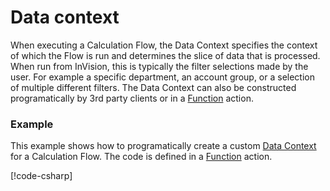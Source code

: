 # Data context

When executing a Calculation Flow, the Data Context specifies the context of which the Flow is run and determines the slice of data that is processed. When run from InVision, this is typically the filter selections made by the user. For example a specific department, an account group, or a selection of multiple different filters. The Data Context can also be constructed programatically by 3rd party clients or in a [Function](../../built-in/function.md) action.


### Example

This example shows how to programatically create a custom [Data Context](data-context.md) for a Calculation Flow.
The code is defined in a [Function](../../built-in/function.md) action.

[!code-csharp[](custom-data-context-example.cs)]
